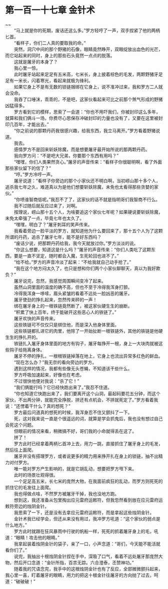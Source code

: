 # 第一百一十七章 金针术

~~
            <br>　　“马上就是你的死期，废话还这么多。”罗方轻哼了一声，双手捏紧了他的两柄匕首。<br>　　“看样子，你们二人真的要取我的命。”<br>　　突然，洞穴中间的那个野猪的石像，眼睛竟然睁开，双眼绽放出血色的光芒，而它站起来的同时，身上的那些石头竟然一点点的脱落。<br>　　这就是屠牙的本身了？<br>　　我心里一惊。<br>　　此时屠牙站起来足足有五米高，七米长，身上披着棕色的毛发，两颗野猪牙足足有一米长，闪着寒光，看起来就极为锋利。<br>　　如果它身上不是有无数的锁链捆绑在它身上，说不准冲过来，我和罗方二人就会没命。<br>　　我吞了口唾沫，乖乖的，不是吧，这家伙看起来可比之前那个煞气形成的野猪凶猛得多。<br>　　罗方看到它的模样，思索了一会道：“你也不用吓我们，你被封印这么多年，就算和我们俩斗一场，你费尽心思保存冲破封印的力量也没有了，又要在这里被封印几百年，才能出去。”<br>　　“你之前说的那颗丹药我很感兴趣，给我东西，我立马离开。”罗方看着野猪说道。<br>　　我去。<br>　　感情罗方不是回来斩妖除魔，而是想要屠牙最开始所说的那两颗丹药。<br>　　我向罗方问：“不是吧大兄弟，你要那个东西有用吗？”<br>　　“嘿嘿，你们人类果然贪心。”屠牙的声音传来：“看样子你很聪明啊，看了外面那些家伙留下的信了？”<br>　　“哼。”罗方冷哼一声。<br>　　屠牙说道：“看样子你旁边的那个小家伙还不明白啊，当初崂山那十多个人，追杀我七年之久，难道真以为是他们想要斩妖除魔，未免也太看得那些贪婪的家伙。”<br>　　“你喷谁智商低呢。”我忍不了了，这家伙的话不就是指明哥们我智商不行么。<br>　　我不过随后就反应过来了，对啊。<br>　　按理说，崂山那十五个人，为啥要追这个家伙七年呢？如果硬说要斩妖除魔，未免太牵强了一点，毕竟七年也太久了。<br>　　“嘿嘿，明白了？”屠牙刺耳的笑声传来。<br>　　我看着旁边一脸平淡的罗方，就知道他为什么要回来了，那十五个人为了这颗所谓的丹药，追杀了屠牙七年，能不是好东西吗？<br>　　“废话少说，把那颗丹药给我，我今天就放过你。”罗方淡淡的说。<br>　　“你这么想要，知道这是什么吗？”屠牙的声音传来：“你们人类吃了这颗东西，要是一直不坚定，随时都会入魔，生死轮回也进不了。”<br>　　“给不给。”罗方的声音冷淡了起来：“不给我就自己动手抢了。”<br>　　“我在这个地方闷太久了，也只是想和你们两个小家伙聊聊天，真以为我好欺负？”<br>　　屠牙说完，忽然，我感觉周围瞬间变冷了起来。<br>　　虽然山洞里面的温度的确不高，但也不至于冷得我浑身打颤。<br>　　冷得我浑身一哆嗦，眉头紧皱的看着不远处一脸凶恶的屠牙。<br>　　屠牙使劲的挣扎起来，忽然传来砰的一声！<br>　　绑在屠牙身上的一根铁链竟然断了，被这家伙硬生生的崩断。<br>　　“积累了快上百年，终于能破开这些恶心人的铁链了。”<br>　　屠牙欢快的声音传来。<br>　　这些铁链可不仅仅只是绑住他，而是深入他身体里面。<br>　　这些铁链都扎进它的肉里，他除了一开始扯断一根铁链外，其他的铁链是他硬生生的挣扎开的。<br>　　铁链扎入屠牙身体里面的地方有钩子，屠牙每挣开一根，身上一大块肉就被这些钩子给拖离身体。<br>　　屠牙不停的挣扎，一根根铁链掉落在地上，它身上也流出异常多红色的鲜血。<br>　　“现在怎么办？”我无奈的看向旁边的罗方。<br>　　遇到这样的情况，我都有些像无头苍蝇，不知道该干些什么。<br>　　罗方呼吸加速起来，好像也在考虑。<br>　　不过很快他便对我说：“杀了它！”<br>　　“我们俩能行吗？它已经快跑出来了。”我忍不住道。<br>　　“你也知道它快跑出来了，我们要离开这个山洞，最起码要花五分钟，而这个家伙，不出两分钟，就能完全挣脱，拼还有点机会，不拼就死定了。”罗方看着我说：“还愣着干什么？真的想死？”<br>　　罗方最后问道真的想死的时候，我浑身忍不住又颤抖了一下。<br>　　死，这对我来说一直是个很遥远的词，就算是学会抓鬼后，我也没有想过自己会死这个问题。<br>　　但眼前的情况来看，稍微搞不好，哥们我的小命就得丢在这了。<br>　　拼了！<br>　　罗方此时已经拿着两柄匕首冲上去，用力一跳，直接抓住了屠牙身上的毛发，然后往上面爬。<br>　　屠牙并没有搭理罗方，或者说更多的精力用来挣开扎在身上的锁链，抽不出精力对付罗方。<br>　　唯一能对罗方产生影响的，就是它胡乱动，想要把罗方甩下来。<br>　　此时的场景壮观得很。<br>　　一个足足高五米，长七米的庞然大物，在我面前疯狂的乱动，而罗方则死死的抓住它的毛发往上面爬。<br>　　我也得做点啥，不然罗方被屠牙干掉，我也没地方跑。<br>　　想到这，我还准备从包里掏出应元雷府运敕符，但我忽然看到放在应元雷府运敕符旁边的烛阴金针。<br>　　我思索了一下，还是没有去拿应元雷府运敕符，而是拿起这些烛阴金针。<br>　　金针术我已经学会，但还从来没有用过，我冲罗方吼道：“这个家伙的弱点是什么地方。”<br>　　罗方此时就跟在狂风暴雨中行驶的帆船一样，死死的抓着屠牙身上的毛，吼道：“眼睛！攻击他的眼睛。”<br>　　我拿起装着烛阴金针的袋子，亲了一口，小声念道：“哥们，今天能不能活就看你们了。”<br>　　说完，我抽出十根烛阴金针捏在手中，深吸了口气，看着不远处屠牙那庞然大物，然后开口念道：“金针所指，百祟无踪。六合澄泰，丕赞神功。”<br>　　随着我的咒语念完，我手中的这根烛阴金针也有了反应，全部微微颤抖起来，我心里一喜，盯着屠牙的眼睛，用力的把这十根金针往屠牙的方向抛了过去，呵道：“破破破！”<br>
	